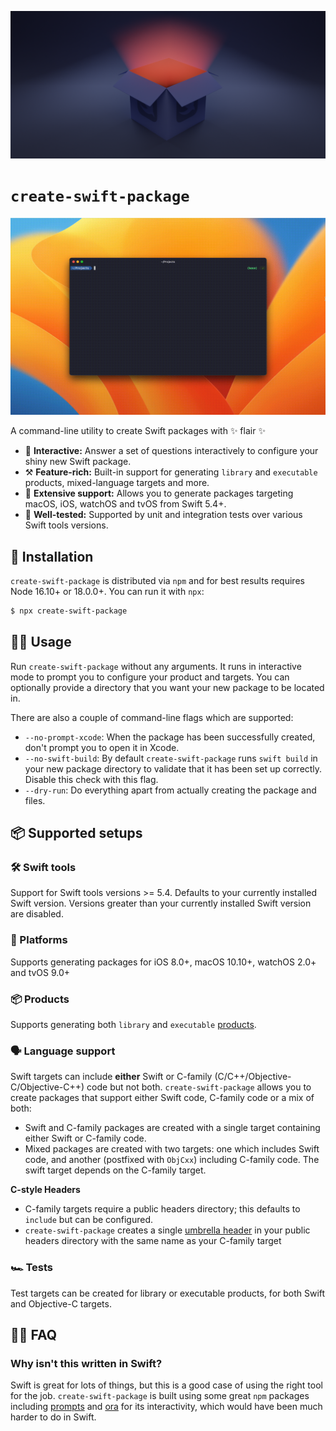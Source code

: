 ![create-swift-package header](resources/header.png)

# `create-swift-package`

![create-swift-package demo](resources/demo.gif)

A command-line utility to create Swift packages with ✨ flair ✨

- 🔮 **Interactive:** Answer a set of questions interactively to configure your shiny new Swift package.
- ⚒️ **Feature-rich:** Built-in support for generating `library` and `executable` products, mixed-language targets and more.
- 👷 **Extensive support:** Allows you to generate packages targeting macOS, iOS, watchOS and tvOS from Swift 5.4+.
- 🚦 **Well-tested:** Supported by unit and integration tests over various Swift tools versions.

## 🎁 Installation

`create-swift-package` is distributed via `npm` and for best results requires Node 16.10+ or 18.0.0+. You can run it with `npx`:

```bash
$ npx create-swift-package
```

## 🧑‍💻 Usage

Run `create-swift-package` without any arguments. It runs in interactive mode to prompt you to configure your product and targets. You can optionally provide a directory that you want your new package to be located in.

There are also a couple of command-line flags which are supported:
- `--no-prompt-xcode`: When the package has been successfully created, don't prompt you to open it in Xcode.
- `--no-swift-build`: By default `create-swift-package` runs `swift build` in your new package directory to validate that it has been set up correctly. Disable this check with this flag.
- `--dry-run`: Do everything apart from actually creating the package and files.

## 📦 Supported setups

### 🛠️ Swift tools

Support for Swift tools versions >= 5.4. Defaults to your currently installed Swift version. Versions greater than your currently installed Swift version are disabled.

### 📱 Platforms

Supports generating packages for iOS 8.0+, macOS 10.10+, watchOS 2.0+ and tvOS 9.0+

### 📦 Products

Supports generating both `library` and `executable` [products](https://docs.swift.org/package-manager/PackageDescription/PackageDescription.html#product).

### 🗣️ Language support

Swift targets can include **either** Swift or C-family (C/C++/Objective-C/Objective-C++) code but not both. `create-swift-package` allows you to create packages that support either Swift code, C-family code or a mix of both:
- Swift and C-family packages are created with a single target containing either Swift or C-family code. 
- Mixed packages are created with two targets: one which includes Swift code, and another (postfixed with `ObjCxx`) including C-family code. The swift target depends on the C-family target.

**C-style Headers**

- C-family targets require a public headers directory; this defaults to `include` but can be configured.
- `create-swift-package` creates a single [umbrella header](https://github.com/apple/swift-package-manager/blob/893ccb491ed54573b9b07abf8c22ff135ead1f28/Documentation/Usage.md#creating-c-language-targets) in your public headers directory with the same name as your C-family target

### 🏎️ Tests

Test targets can be created for library or executable products, for both Swift and Objective-C targets.

## 🙋‍♂️ FAQ

### Why isn't this written in Swift?

Swift is great for lots of things, but this is a good case of using the right tool for the job. `create-swift-package` is built using some great `npm` packages including [prompts](https://github.com/terkelg/prompts) and [ora](https://github.com/sindresorhus/ora) for its interactivity, which would have been much harder to do in Swift.
